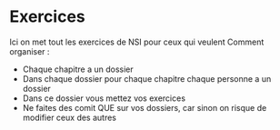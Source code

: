 # Exercices
Ici on met tout les exercices de NSI pour ceux qui veulent
Comment organiser :
- Chaque chapitre a un dossier
- Dans chaque dossier pour chaque chapitre chaque personne a un dossier
- Dans ce dossier vous mettez vos exercices
- Ne faites des comit QUE sur vos dossiers, car sinon on risque de modifier ceux des autres
